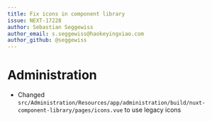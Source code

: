 ```yaml
---
title: Fix icons in component library
issue: NEXT-17228
author: Sebastian Seggewiss
author_email: s.seggewiss@haokeyingxiao.com
author_github: @seggewiss
---
```

# Administration
* Changed `src/Administration/Resources/app/administration/build/nuxt-component-library/pages/icons.vue` to use legacy icons
